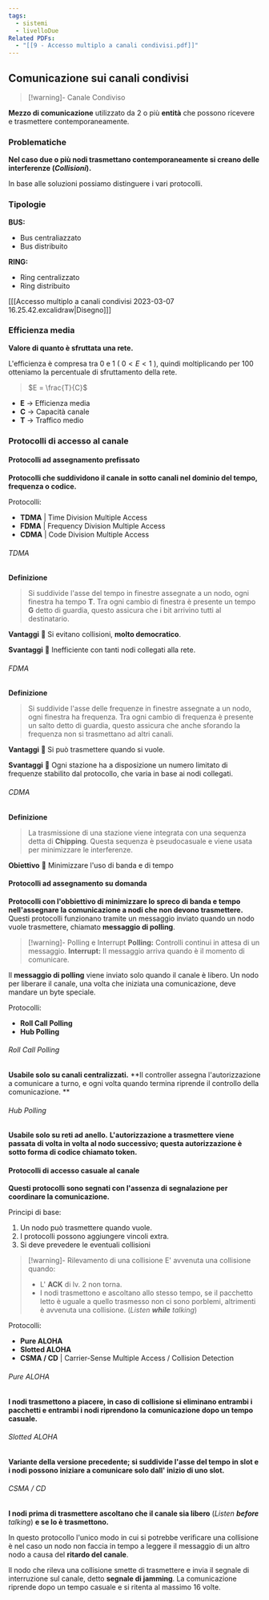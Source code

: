 ```yaml
---
tags:
  - sistemi
  - livelloDue
Related PDFs:
  - "[[9 - Accesso multiplo a canali condivisi.pdf]]"
---
```

## Comunicazione sui canali condivisi

> [!warning]- Canale Condiviso
> 
**Mezzo di comunicazione** utilizzato da 2 o più **entità** che possono ricevere e trasmettere contemporaneamente.

### Problematiche
**Nel caso due o più nodi trasmettano contemporaneamente si creano delle interferenze (*Collisioni*).**

In base alle soluzioni possiamo distinguere i vari protocolli.

### Tipologie
**BUS:**
- Bus centraliazzato
- Bus distribuito

**RING:**
- Ring centralizzato
- Ring distribuito

\[[[Accesso multiplo a canali condivisi 2023-03-07 16.25.42.excalidraw|Disegno]]]

### Efficienza media
**Valore di quanto è sfruttata una rete.**

L'efficienza è compresa tra 0 e 1 ( $0 < E < 1$ ), quindi moltiplicando per 100 otteniamo la percentuale di sfruttamento della rete. 

>  $E = \frac{T}{C}$

- **E** ->  Efficienza media
- **C** -> Capacità canale
- **T** -> Traffico medio

### Protocolli di accesso al canale
#### Protocolli ad assegnamento prefissato
**Protocolli che suddividono il canale in sotto canali nel dominio del tempo, frequenza o codice.**

Protocolli:
- **TDMA** | Time Division Multiple Access
- **FDMA** | Frequency Division Multiple Access
- **CDMA** | Code Division Multiple Access

###### TDMA
**Definizione**
>Si suddivide l'asse del tempo in finestre assegnate a un nodo, ogni finestra ha tempo **T**. Tra ogni cambio di finestra è presente un tempo **G** detto di guardia, questo assicura che i bit arrivino tutti al destinatario. 

**Vantaggi**
󰘍 Si evitano collisioni, **molto democratico**.

**Svantaggi**
󰘍 Inefficiente con tanti nodi collegati alla rete.

###### FDMA
**Definizione**
> Si suddivide l'asse delle frequenze in finestre assegnate a un nodo, ogni finestra ha frequenza. Tra ogni cambio di frequenza è presente un salto detto di guardia, questo assicura che anche sforando la frequenza non si trasmettano ad altri canali. 

**Vantaggi**
󰘍 Si può trasmettere quando si vuole.

**Svantaggi**
󰘍 Ogni stazione ha a disposizione un numero limitato di frequenze stabilito dal protocollo, che varia in base ai nodi collegati.

###### CDMA
**Definizione**
> La trasmissione di una stazione viene integrata con una sequenza detta di **Chipping**. Questa sequenza è pseudocasuale e viene usata per minimizzare le interferenze. 

**Obiettivo**
󰘍 Minimizzare l'uso di banda e di tempo

#### Protocolli ad assegnamento su domanda 
**Protocolli con l'obbiettivo di minimizzare lo spreco di banda e tempo nell'assegnare la comunicazione a nodi che non devono trasmettere.**
Questi protocolli funzionano tramite un messaggio inviato quando un nodo vuole trasmettere, chiamato **messaggio di polling**.

> [!warning]- Polling e Interrupt
> **Polling:** Controlli continui in attesa di un messaggio.
> **Interrupt:** Il messaggio arriva quando è il momento di comunicare.

Il **messaggio di polling** viene inviato solo quando il canale è libero. Un nodo per liberare il canale, una volta che iniziata una comunicazione, deve mandare un byte speciale.

Protocolli:
- **Roll Call Polling**
- **Hub Polling**

###### Roll Call Polling
**Usabile solo su canali centralizzati.**
**Il controller assegna l'autorizzazione a comunicare a turno, e ogni volta quando termina riprende il controllo della comunicazione. **

###### Hub Polling
**Usabile solo su reti ad anello.**
**L'autorizzazione a trasmettere viene passata di volta in volta al nodo successivo; questa autorizzazione è sotto forma di codice chiamato token.**

#### Protocolli di accesso casuale al canale
**Questi protocolli sono segnati con l'assenza di segnalazione per coordinare la comunicazione.**

Principi di base:
1. Un nodo può trasmettere quando vuole.
2. I protocolli possono aggiungere vincoli extra.
3. Si deve prevedere le eventuali collisioni

> [!warning]- Rilevamento di una collisione
> E' avvenuta una collisione quando:
> - L' **ACK** di lv. 2 non torna.
> - I nodi trasmettono e ascoltano allo stesso tempo, se il pacchetto letto è uguale a quello trasmesso non ci sono porblemi, altrimenti è avvenuta una collisione. (*Listen* ***while*** *talking*)


Protocolli:
- **Pure ALOHA**
- **Slotted ALOHA**
- **CSMA / CD** | Carrier-Sense Multiple Access / Collision Detection

###### Pure ALOHA
**I nodi trasmettono a piacere, in caso di collisione si eliminano entrambi i pacchetti e entrambi i nodi riprendono la comunicazione dopo un tempo casuale.**

###### Slotted ALOHA
**Variante della versione precedente; si suddivide l'asse del tempo in slot e i nodi possono iniziare a comunicare solo dall' inizio di uno slot.**

###### CSMA / CD
**I nodi prima di trasmettere ascoltano che il canale sia libero** (*Listen* ***before*** *talking*) **e se lo è trasmettono.**

In questo protocollo l'unico modo in cui si potrebbe verificare una collisione è nel caso un nodo non faccia in tempo a leggere il messaggio di un altro nodo a causa del **ritardo del canale**.

Il nodo che rileva una collisione smette di trasmettere e invia il segnale di interruzione sul canale, detto **segnale di jamming**.
La comunicazione riprende dopo un tempo casuale e si ritenta al massimo 16 volte.